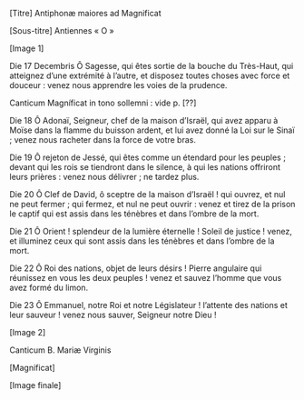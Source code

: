 [Titre] Antiphonæ maiores ad Magnificat

[Sous-titre] Antiennes « O »

[Image 1]

Die 17 Decembris
Ô Sagesse, qui êtes sortie de la bouche du Très-Haut, qui atteignez d’une extrémité à l’autre, et disposez toutes choses avec force et douceur : venez nous apprendre les voies de la prudence.

Canticum Magníficat in tono sollemni : vide p. [??]

Die 18
Ô Adonaï, Seigneur, chef de la maison d’Israël, qui avez apparu à Moïse dans la flamme du buisson ardent, et lui avez donné la Loi sur le Sinaï ; venez nous racheter dans la force de votre bras.

Die 19
Ô rejeton de Jessé, qui êtes comme un étendard pour les peuples ; devant qui les rois se tiendront dans le silence, à qui les nations offriront leurs prières : venez nous délivrer ; ne tardez plus.

Die 20
Ô Clef de David, ô sceptre de la maison d’Israël ! qui ouvrez, et nul ne peut fermer ; qui fermez, et nul ne peut ouvrir : venez et tirez de la prison le captif qui est assis dans les ténèbres et dans l’ombre de la mort.

Die 21
Ô Orient ! splendeur de la lumière éternelle ! Soleil de justice ! venez, et illuminez ceux qui sont assis dans les ténèbres et dans l’ombre de la mort.

Die 22
Ô Roi des nations, objet de leurs désirs ! Pierre angulaire qui réunissez en vous les deux peuples ! venez et sauvez l’homme que vous avez formé du limon.

Die 23
Ô Emmanuel, notre Roi et notre Législateur ! l’attente des nations et leur sauveur ! venez nous sauver, Seigneur notre Dieu !

[Image 2]

Canticum B. Mariæ Virginis

[Magnificat]

[Image finale]
